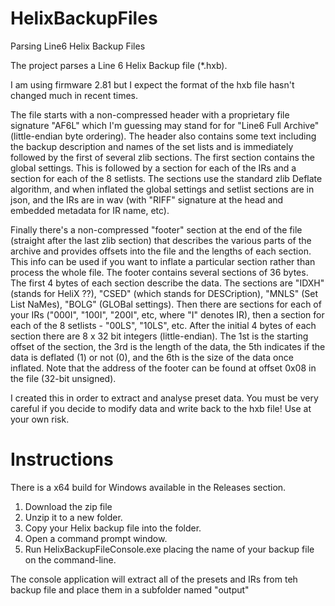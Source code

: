 # HelixBackupFiles
Parsing Line6 Helix Backup Files

The project parses a Line 6 Helix Backup file (*.hxb).

I am using firmware 2.81 but I expect the format of the hxb file hasn't changed much in recent times.

The file starts with a non-compressed header with a proprietary file signature "AF6L" which I'm guessing may stand for for "Line6 Full Archive" (little-endian byte ordering). The header also contains some text including the backup description and names of the set lists and is immediately followed by the first of several zlib sections. The first section contains the global settings. This is followed by a section for each of the IRs and a section for each of the 8 setlists. The sections use the standard zlib Deflate algorithm, and when inflated the global settings and setlist sections are in json, and the IRs are in wav (with "RIFF" signature at the head and embedded metadata for IR name, etc).

Finally there's a non-compressed "footer" section at the end of the file (straight after the last zlib section) that describes the various parts of the archive and provides offsets into the file and the lengths of each section. This info can be used if you want to inflate a particular section rather than process the whole file. The footer contains several sections of 36 bytes. The first 4 bytes of each section describe the data. The sections are "IDXH" (stands for HeliX ??), "CSED" (which stands for DESCription), "MNLS" (Set List NaMes), "BOLG" (GLOBal settings). Then there are sections for each of your IRs ("000I", "100I", "200I", etc, where "I" denotes IR), then a section for each of the 8 setlists - "00LS", "10LS", etc. After the initial 4 bytes of each section there are 8 x 32 bit integers (little-endian). The 1st is the starting offset of the section, the 3rd is the length of the data, the 5th indicates if the data is deflated (1) or not (0), and the 6th is the size of the data once inflated. Note that the address of the footer can be found at offset 0x08 in the file (32-bit unsigned).

I created this in order to extract and analyse preset data. You must be very careful if you decide to modify data and write back to the hxb file! Use at your own risk.

# Instructions

There is a x64 build for Windows available in the Releases section. 

1. Download the zip file
2. Unzip it to a new folder.
3. Copy your Helix backup file into the folder.
4. Open a command prompt window.
4. Run HelixBackupFileConsole.exe placing the name of your backup file on the command-line.

The console application will extract all of the presets and IRs from teh backup file and place them in a subfolder named "output"



